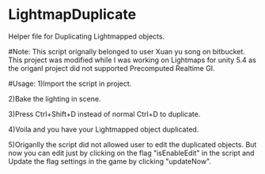 # LightmapDuplicate
Helper file for Duplicating Lightmapped objects.

#Note:
This script orignally belonged to user Xuan yu song on bitbucket. This project was modified while I was working on Lightmaps for unity 5.4 as the origanl project did not supported Precomputed Realtime GI.

#Usage:
1)Import the script in project.

2)Bake the lighting in scene.

3)Press Ctrl+Shift+D instead of normal Ctrl+D to duplicate.

4)Voila and you have your Lightmapped object duplicated.

5)Origanlly the script did not allowed user to edit the duplicated objects. But now you can edit just by clicking on the flag   "isEnableEdit" in the script and Update the flag settings in the game by clicking "updateNow".
